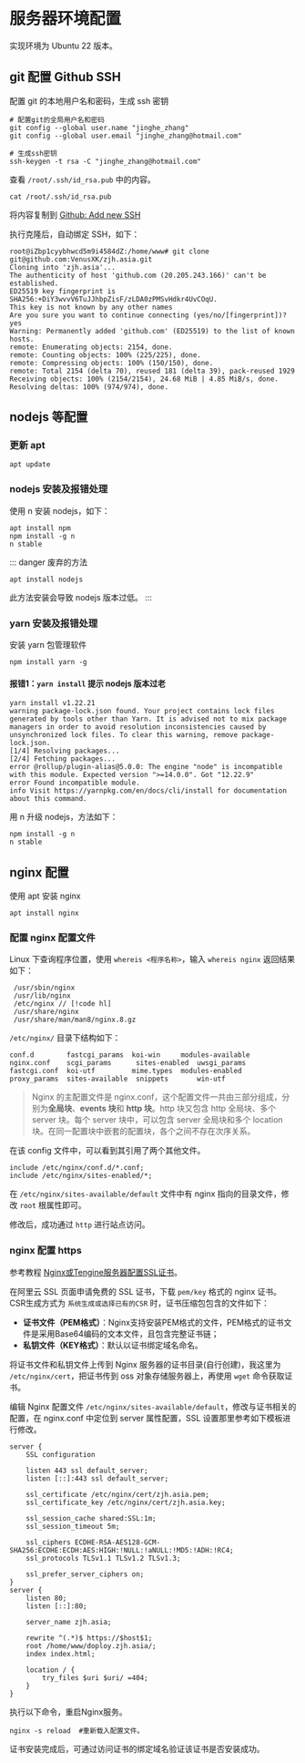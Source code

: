 # 服务器环境配置

实现环境为 Ubuntu 22 版本。

## git 配置 Github SSH

配置 git 的本地用户名和密码，生成 ssh 密钥

```shell
# 配置git的全局用户名和密码
git config --global user.name "jinghe_zhang"
git config --global user.email "jinghe_zhang@hotmail.com"

# 生成ssh密钥
ssh-keygen -t rsa -C "jinghe_zhang@hotmail.com"
```

查看 `/root/.ssh/id_rsa.pub` 中的内容。

```shell
cat /root/.ssh/id_rsa.pub
```

将内容复制到 [Github: Add new SSH](https://github.com/settings/ssh/new)

执行克隆后，自动绑定 SSH，如下：

```shell
root@iZbp1cyybhwcd5m9i4584dZ:/home/www# git clone git@github.com:VenusXK/zjh.asia.git
Cloning into 'zjh.asia'...
The authenticity of host 'github.com (20.205.243.166)' can't be established.
ED25519 key fingerprint is SHA256:+DiY3wvvV6TuJJhbpZisF/zLDA0zPMSvHdkr4UvCOqU.
This key is not known by any other names
Are you sure you want to continue connecting (yes/no/[fingerprint])? yes
Warning: Permanently added 'github.com' (ED25519) to the list of known hosts.
remote: Enumerating objects: 2154, done.
remote: Counting objects: 100% (225/225), done.
remote: Compressing objects: 100% (150/150), done.
remote: Total 2154 (delta 70), reused 181 (delta 39), pack-reused 1929
Receiving objects: 100% (2154/2154), 24.68 MiB | 4.85 MiB/s, done.
Resolving deltas: 100% (974/974), done.
```

## nodejs 等配置

### 更新 apt

```shell
apt update
```

### nodejs 安装及报错处理

使用 n 安装 nodejs，如下：

```shell
apt install npm
npm install -g n
n stable
```

::: danger 废弃的方法
```shell
apt install nodejs
```

此方法安装会导致 nodejs 版本过低。
:::

### yarn 安装及报错处理

安装 yarn 包管理软件

```shell
npm install yarn -g
```

#### 报错1：`yarn install` 提示 nodejs 版本过老

```shell
yarn install v1.22.21
warning package-lock.json found. Your project contains lock files generated by tools other than Yarn. It is advised not to mix package managers in order to avoid resolution inconsistencies caused by unsynchronized lock files. To clear this warning, remove package-lock.json.
[1/4] Resolving packages...
[2/4] Fetching packages...
error @rollup/plugin-alias@5.0.0: The engine "node" is incompatible with this module. Expected version ">=14.0.0". Got "12.22.9"
error Found incompatible module.
info Visit https://yarnpkg.com/en/docs/cli/install for documentation about this command.
```

用 n 升级 nodejs，方法如下：

```shell
npm install -g n
n stable
```

## nginx 配置

使用 apt 安装 nginx

```shell
apt install nginx
```

### 配置 nginx 配置文件

Linux 下查询程序位置，使用 `whereis <程序名称>`，输入 `whereis nginx` 返回结果如下：

```shell
 /usr/sbin/nginx
 /usr/lib/nginx  
 /etc/nginx // [!code hl]
 /usr/share/nginx
 /usr/share/man/man8/nginx.8.gz
```

`/etc/nginx/` 目录下结构如下：

```shell
conf.d        fastcgi_params  koi-win     modules-available  nginx.conf    scgi_params      sites-enabled  uwsgi_params
fastcgi.conf  koi-utf         mime.types  modules-enabled    proxy_params  sites-available  snippets       win-utf
```

> Nginx 的主配置文件是 nginx.conf，这个配置文件一共由三部分组成，分别为**全局块**、**events 块**和 **http 块**。http 块又包含 http 全局块、多个 server 块。每个 server 块中，可以包含 server 全局块和多个 location 块。在同一配置块中嵌套的配置块，各个之间不存在次序关系。

在该 config 文件中，可以看到其引用了两个其他文件。

```shell
include /etc/nginx/conf.d/*.conf;
include /etc/nginx/sites-enabled/*;
```

在 `/etc/nginx/sites-available/default` 文件中有 nginx 指向的目录文件，修改 `root` 根属性即可。

修改后，成功通过 `http` 进行站点访问。

### nginx 配置 https

参考教程 [Nginx或Tengine服务器配置SSL证书](https://help.aliyun.com/zh/ssl-certificate/user-guide/install-ssl-certificates-on-nginx-servers-or-tengine-servers)。

在阿里云 SSL 页面申请免费的 SSL 证书，下载 `pem/key` 格式的 nginx 证书。CSR生成方式为 `系统生成或选择已有的CSR` 时，证书压缩包包含的文件如下：

- **证书文件（PEM格式）**：Nginx支持安装PEM格式的文件，PEM格式的证书文件是采用Base64编码的文本文件，且包含完整证书链；
- **私钥文件（KEY格式）**：默认以证书绑定域名命名。

将证书文件和私钥文件上传到 Nginx 服务器的证书目录(自行创建)，我这里为 `/etc/nginx/cert`，把证书传到 oss 对象存储服务器上，再使用 `wget` 命令获取证书。

编辑 Nginx 配置文件 `/etc/nginx/sites-available/default`，修改与证书相关的配置，在 nginx.conf 中定位到 server 属性配置，SSL 设置那里参考如下模板进行修改。

```shell
server {
    SSL configuration

    listen 443 ssl default_server;
    listen [::]:443 ssl default_server;

    ssl_certificate /etc/nginx/cert/zjh.asia.pem;
    ssl_certificate_key /etc/nginx/cert/zjh.asia.key;

    ssl_session_cache shared:SSL:1m;
    ssl_session_timeout 5m;

    ssl_ciphers ECDHE-RSA-AES128-GCM-SHA256:ECDHE:ECDH:AES:HIGH:!NULL:!aNULL:!MD5:!ADH:!RC4;
    ssl_protocols TLSv1.1 TLSv1.2 TLSv1.3;

    ssl_prefer_server_ciphers on;
}
server {
    listen 80;
    listen [::]:80;

    server_name zjh.asia;

    rewrite ^(.*)$ https://$host$1;
    root /home/www/doploy.zjh.asia/;
    index index.html;

    location / {
        try_files $uri $uri/ =404;
    }
}
```

执行以下命令，重启Nginx服务。

```shell
nginx -s reload  #重新载入配置文件。
```

证书安装完成后，可通过访问证书的绑定域名验证该证书是否安装成功。

